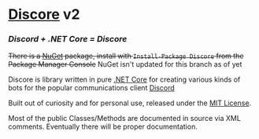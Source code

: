 # [Discore](https://bundledsticksinkorperated.github.io/Discore/) v2
### _Discord + .NET Core = Discore_

~~There is a [NuGet](https://www.nuget.org/packages/Discore) package, install with `Install-Package Discore` from the Package Manager Console~~ NuGet isn't updated for this branch as of yet

Discore is library written in pure [.NET Core](https://dotnet.github.io/) for creating various kinds of bots for the popular communications client [Discord](https://discordapp.com/)

Built out of curiosity and for personal use, released under the [MIT License](../blob/master/LICENSE.md).

Most of the public Classes/Methods are documented in source via XML comments. Eventually there will be proper documentation.
